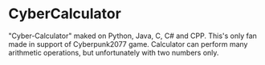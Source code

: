 # CyberCalculator
"Cyber-Calculator" maked on Python, Java, C, C# and CPP. This's only fan made in support of Cyberpunk2077 game.
Сalculator can perform many arithmetic operations, but unfortunately with two numbers only.
